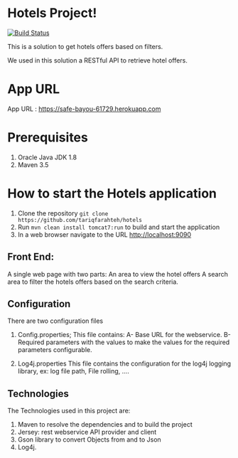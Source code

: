 # Hotels Project!

[![Build Status](https://travis-ci.org/tariqfarahteh/hotels.svg?branch=master)](https://travis-ci.org/tariqfarahteh/hotels)


This is a solution to get hotels offers based on filters.

We used in this solution a RESTful API to retrieve hotel offers.

# App URL 
App URL :	https://safe-bayou-61729.herokuapp.com
# Prerequisites

 1. Oracle Java JDK 1.8
 2. Maven 3.5
 
 
# How to start the Hotels application

 1. Clone the repository `git clone https://github.com/tariqfarahteh/hotels`
 2. Run `mvn clean install tomcat7:run` to build and start the application
 3. In a web browser navigate to the URL <http://localhost:9090>


## Front End:

A single web page with two parts:
An area to view the hotel offers
A search area to filter the hotels offers based on the search criteria.

## Configuration
There are two configuration files
 1. Config.properties; This file contains:
		A- Base URL for the webservice.
		B- Required parameters with the values to make the values for the required parameters configurable.
		
 2. Log4j.properties
	    This file contains the configuration for the log4j logging library, ex: log file path, File rolling, .... 


## Technologies
The Technologies used in this project are:

 1. Maven to resolve the dependencies and to build the project
 2. Jersey: rest webservice API provider and client
 3. Gson library to convert Objects from and to Json
 4. Log4j.